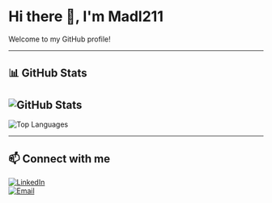 # Hi there 👋, I'm Madl211

Welcome to my GitHub profile!

---

## 📊 GitHub Stats

## ![GitHub Stats](https://githubreadmestats-ochre.vercel.app/api?username=Madl211&show_icons=true&count_private=true&theme=tokyonight)

![Top Languages](https://githubreadmestats-ochre.vercel.app/api/top-langs/?username=Madl211&layout=compact&count_private=true&theme=tokyonight)

---

## 📫 Connect with me

[![LinkedIn](https://img.shields.io/badge/LinkedIn-0077B5?style=for-the-badge&logo=linkedin&logoColor=white)](https://www.linkedin.com/in/mathis-behrendt-5ab5ba37a/)  
[![Email](https://img.shields.io/badge/Email-D14836?style=for-the-badge&logo=gmail&logoColor=white)](mailto:mathis@unitofashion.de)
